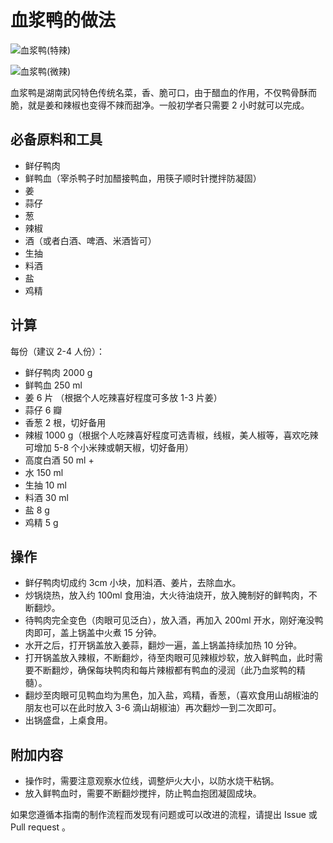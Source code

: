 # 血浆鸭的做法

![血浆鸭(特辣)](./血浆鸭(特辣).jpg)

![血浆鸭(微辣)](./血浆鸭(微辣).jpg)

血浆鸭是湖南武冈特色传统名菜，香、脆可口，由于醋血的作用，不仅鸭骨酥而脆，就是姜和辣椒也变得不辣而甜净。一般初学者只需要 2 小时就可以完成。

## 必备原料和工具

- 鲜仔鸭肉
- 鲜鸭血（宰杀鸭子时加醋接鸭血，用筷子顺时针搅拌防凝固）
- 姜
- 蒜仔
- 葱
- 辣椒
- 酒（或者白酒、啤酒、米酒皆可）
- 生抽
- 料酒
- 盐
- 鸡精

## 计算

每份（建议 2-4 人份）：

- 鲜仔鸭肉 2000 g
- 鲜鸭血 250 ml
- 姜 6 片 （根据个人吃辣喜好程度可多放 1-3 片姜）
- 蒜仔 6 瓣
- 香葱 2 根，切好备用
- 辣椒 1000 g（根据个人吃辣喜好程度可选青椒，线椒，美人椒等，喜欢吃辣可增加 5-8 个小米辣或朝天椒，切好备用）
- 高度白酒 50 ml + 
- 水 150 ml
- 生抽 10 ml
- 料酒 30 ml
- 盐 8 g
- 鸡精 5 g

## 操作

- 鲜仔鸭肉切成约 3cm 小块，加料酒、姜片，去除血水。
- 炒锅烧热，放入约 100ml 食用油，大火待油烧开，放入腌制好的鲜鸭肉，不断翻炒。
- 待鸭肉完全变色（肉眼可见泛白），放入酒，再加入 200ml 开水，刚好淹没鸭肉即可，盖上锅盖中火煮 15 分钟。
- 水开之后，打开锅盖放入姜蒜，翻炒一遍，盖上锅盖持续加热 10 分钟。
- 打开锅盖放入辣椒，不断翻炒，待至肉眼可见辣椒炒软，放入鲜鸭血，此时需要不断翻炒，确保每块鸭肉和每片辣椒都有鸭血的浸润（此乃血浆鸭的精髓）。
- 翻炒至肉眼可见鸭血均为黑色，加入盐，鸡精，香葱，（喜欢食用山胡椒油的朋友也可以在此时放入 3-6 滴山胡椒油）再次翻炒一到二次即可。
- 出锅盛盘，上桌食用。

## 附加内容

- 操作时，需要注意观察水位线，调整炉火大小，以防水烧干粘锅。
- 放入鲜鸭血时，需要不断翻炒搅拌，防止鸭血抱团凝固成块。

如果您遵循本指南的制作流程而发现有问题或可以改进的流程，请提出 Issue 或 Pull request 。
